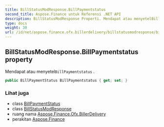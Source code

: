 ```yaml
---
title: BillStatusModResponse.BillPaymentstatus
second_title: Aspose.Finance untuk Referensi .NET API
description: BillStatusModResponse Properti. Mendapat atau menyetelBillPaymentstatus .
type: docs
weight: 30
url: /id/net/aspose.finance.ofx.billerdelivery/billstatusmodresponse/billpaymentstatus/
---
```

## BillStatusModResponse.BillPaymentstatus property

Mendapat atau menyetel`BillPaymentstatus` .

```csharp
public BillPaymentStatus BillPaymentstatus { get; set; }
```

### Lihat juga

* class [BillPaymentStatus](../../billpaymentstatus/)
* class [BillStatusModResponse](../)
* ruang nama [Aspose.Finance.Ofx.BillerDelivery](../../billstatusmodresponse/)
* perakitan [Aspose.Finance](../../../)


